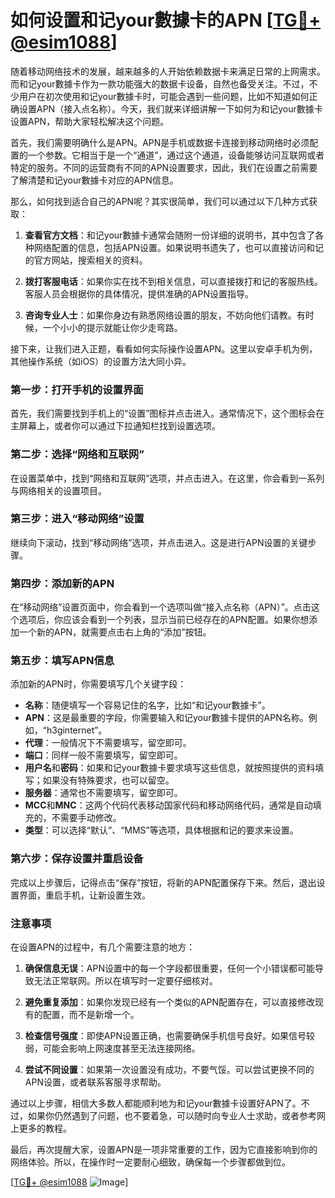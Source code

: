 # 如何设置和记your數據卡的APN [[TG💪+ @esim1088](https://t.me/s/esim1088)]

随着移动网络技术的发展，越来越多的人开始依赖数据卡来满足日常的上网需求。而和记your數據卡作为一款功能强大的数据卡设备，自然也备受关注。不过，不少用户在初次使用和记your數據卡时，可能会遇到一些问题，比如不知道如何正确设置APN（接入点名称）。今天，我们就来详细讲解一下如何为和记your數據卡设置APN，帮助大家轻松解决这个问题。

首先，我们需要明确什么是APN。APN是手机或数据卡连接到移动网络时必须配置的一个参数。它相当于是一个“通道”，通过这个通道，设备能够访问互联网或者特定的服务。不同的运营商有不同的APN设置要求，因此，我们在设置之前需要了解清楚和记your數據卡对应的APN信息。

那么，如何找到适合自己的APN呢？其实很简单，我们可以通过以下几种方式获取：

1. **查看官方文档**：和记your數據卡通常会随附一份详细的说明书，其中包含了各种网络配置的信息，包括APN设置。如果说明书遗失了，也可以直接访问和记的官方网站，搜索相关的资料。

2. **拨打客服电话**：如果你实在找不到相关信息，可以直接拨打和记的客服热线。客服人员会根据你的具体情况，提供准确的APN设置指导。

3. **咨询专业人士**：如果你身边有熟悉网络设置的朋友，不妨向他们请教。有时候，一个小小的提示就能让你少走弯路。

接下来，让我们进入正题，看看如何实际操作设置APN。这里以安卓手机为例，其他操作系统（如iOS）的设置方法大同小异。

### 第一步：打开手机的设置界面

首先，我们需要找到手机上的“设置”图标并点击进入。通常情况下，这个图标会在主屏幕上，或者你可以通过下拉通知栏找到设置选项。

### 第二步：选择“网络和互联网”

在设置菜单中，找到“网络和互联网”选项，并点击进入。在这里，你会看到一系列与网络相关的设置项目。

### 第三步：进入“移动网络”设置

继续向下滚动，找到“移动网络”选项，并点击进入。这是进行APN设置的关键步骤。

### 第四步：添加新的APN

在“移动网络”设置页面中，你会看到一个选项叫做“接入点名称（APN）”。点击这个选项后，你应该会看到一个列表，显示当前已经存在的APN配置。如果你想添加一个新的APN，就需要点击右上角的“添加”按钮。

### 第五步：填写APN信息

添加新的APN时，你需要填写几个关键字段：

- **名称**：随便填写一个容易记住的名字，比如“和记your數據卡”。
- **APN**：这是最重要的字段，你需要输入和记your數據卡提供的APN名称。例如，“h3ginternet”。
- **代理**：一般情况下不需要填写，留空即可。
- **端口**：同样一般不需要填写，留空即可。
- **用户名**和**密码**：如果和记your數據卡要求填写这些信息，就按照提供的资料填写；如果没有特殊要求，也可以留空。
- **服务器**：通常也不需要填写，留空即可。
- **MCC**和**MNC**：这两个代码代表移动国家代码和移动网络代码，通常是自动填充的，不需要手动修改。
- **类型**：可以选择“默认”、“MMS”等选项，具体根据和记的要求来设置。

### 第六步：保存设置并重启设备

完成以上步骤后，记得点击“保存”按钮，将新的APN配置保存下来。然后，退出设置界面，重启手机，让新设置生效。

### 注意事项

在设置APN的过程中，有几个需要注意的地方：

1. **确保信息无误**：APN设置中的每一个字段都很重要，任何一个小错误都可能导致无法正常联网。所以在填写时一定要仔细核对。

2. **避免重复添加**：如果你发现已经有一个类似的APN配置存在，可以直接修改现有的配置，而不是新增一个。

3. **检查信号强度**：即使APN设置正确，也需要确保手机信号良好。如果信号较弱，可能会影响上网速度甚至无法连接网络。

4. **尝试不同设置**：如果第一次设置没有成功，不要气馁。可以尝试更换不同的APN设置，或者联系客服寻求帮助。

通过以上步骤，相信大多数人都能顺利地为和记your數據卡设置好APN了。不过，如果你仍然遇到了问题，也不要着急，可以随时向专业人士求助，或者参考网上更多的教程。

最后，再次提醒大家，设置APN是一项非常重要的工作，因为它直接影响到你的网络体验。所以，在操作时一定要耐心细致，确保每一个步骤都做到位。

[[TG💪+ @esim1088](https://t.me/s/esim1088) ![Image](https://i.postimg.cc/4NQfJmqS/Snipaste-2025-05-13-00-14-12.png)]
